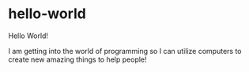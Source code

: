 # hello-world
Hello World!

I am getting into the world of programming so I can utilize computers to create new amazing things to help people!
